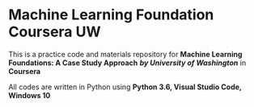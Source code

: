 # Machine Learning Foundation Coursera UW

This is a practice code and materials repository for 
**Machine Learning Foundations: A Case Study Approach**
**_by University of Washington_**
in **Coursera**

All codes are written in Python using **Python 3.6, Visual Studio Code, Windows 10**

